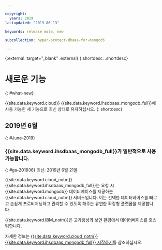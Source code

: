 ```yaml
---

copyright:
  years: 2019
lastupdated: "2019-06-13"

keywords: release note, new

subcollection: hyper-protect-dbaas-for-mongodb

---
```


{:external: target="_blank" .external}
{:shortdesc: .shortdesc}


# 새로운 기능
{: #what-new}

{{site.data.keyword.cloud}} {{site.data.keyword.ihsdbaas_mongodb_full}}에 사용 가능한 새 기능으로 최신 상태로 유지하십시오.
{: shortdesc}

## 2019년 6월
{: #June-2019}

### {{site.data.keyword.ihsdbaas_mongodb_full}}가 일반적으로 사용 가능합니다.
{: #ga-201906}
최신: 2019년 6월 21일

{{site.data.keyword.cloud_notm}} {{site.data.keyword.ihsdbaas_mongodb_full}}는 요청 시 {{site.data.keyword.mongodb}} 데이터베이스를 제공하는 {{site.data.keyword.cloud_notm}} 서비스입니다. 이는 선택한 데이터베이스를 빠르고 손쉽게 프로비저닝하고 관리할 수 있도록 해주는 유연한 확장형 플랫폼을 제공합니다.

{{site.data.keyword.IBM_notm}}은 고가용성의 보안 환경에서 데이터베이스를 호스팅합니다.

자세한 정보는 [{{site.data.keyword.cloud_notm}} {{site.data.keyword.ihsdbaas_mongodb_full}} 시작하기](/docs/services/hyper-protect-dbaas-for-mongodb?topic=hyper-protect-dbaas-for-mongodb-gettingstarted)를 참조하십시오.
